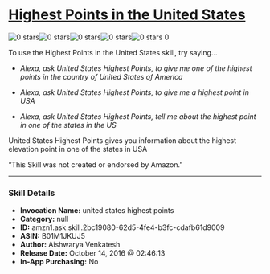 # [Highest Points in the United States](http://alexa.amazon.com/#skills/amzn1.ask.skill.2bc19080-62d5-4fe4-b3fc-cdafb61d9009)
![0 stars](../../images/ic_star_border_black_18dp_1x.png)![0 stars](../../images/ic_star_border_black_18dp_1x.png)![0 stars](../../images/ic_star_border_black_18dp_1x.png)![0 stars](../../images/ic_star_border_black_18dp_1x.png)![0 stars](../../images/ic_star_border_black_18dp_1x.png) 0

To use the Highest Points in the United States skill, try saying...

* *Alexa, ask United States Highest Points, to give me one of the highest points in the country of United States of America*

* *Alexa, ask United States Highest Points, to give me a highest point in USA*

* *Alexa, ask United States Highest Points, tell me about the highest point in one of the states in the US*

United States Highest Points gives you information about the highest elevation point in one of the states in USA

“This Skill was not created or endorsed by Amazon.”

***

### Skill Details

* **Invocation Name:** united states highest points
* **Category:** null
* **ID:** amzn1.ask.skill.2bc19080-62d5-4fe4-b3fc-cdafb61d9009
* **ASIN:** B01M1JKUJ5
* **Author:** Aishwarya Venkatesh
* **Release Date:** October 14, 2016 @ 02:46:13
* **In-App Purchasing:** No
